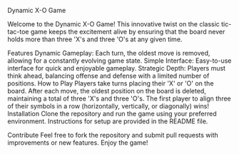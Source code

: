 Dynamic X-O Game

Welcome to the Dynamic X-O Game! This innovative twist on the classic tic-tac-toe game keeps the excitement alive by ensuring that the board never holds more than three 'X's and three 'O's at any given time.

Features
Dynamic Gameplay: Each turn, the oldest move is removed, allowing for a constantly evolving game state.
Simple Interface: Easy-to-use interface for quick and enjoyable gameplay.
Strategic Depth: Players must think ahead, balancing offense and defense with a limited number of positions.
How to Play
Players take turns placing their 'X' or 'O' on the board.
After each move, the oldest position on the board is deleted, maintaining a total of three 'X's and three 'O's.
The first player to align three of their symbols in a row (horizontally, vertically, or diagonally) wins!
Installation
Clone the repository and run the game using your preferred environment. Instructions for setup are provided in the README file.

Contribute
Feel free to fork the repository and submit pull requests with improvements or new features. Enjoy the game!
